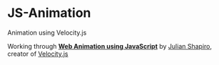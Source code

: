 # JS-Animation
Animation using Velocity.js

Working through [**Web Animation using JavaScript**](http://www.peachpit.com/store/web-animation-using-javascript-develop-design-9780134096667) by [Julian Shapiro](https://github.com/julianshapiro), creator of [Velocity.js](https://github.com/julianshapiro/velocity)
